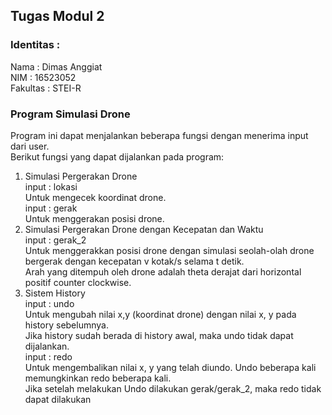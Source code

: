 ## Tugas Modul 2
### Identitas : 
Nama     : Dimas Anggiat <br/>
NIM      : 16523052 <br/>
Fakultas : STEI-R <br/>

### Program Simulasi Drone
Program ini dapat menjalankan beberapa fungsi dengan menerima input dari user. <br/>
Berikut fungsi yang dapat dijalankan pada program: <br/>
1. Simulasi Pergerakan Drone <br/>
   input : lokasi <br/>
   Untuk mengecek koordinat drone. <br/>
   input : gerak <br/>
   Untuk menggerakan posisi drone. <br/>
2. Simulasi Pergerakan Drone dengan Kecepatan dan Waktu <br/>
   input : gerak_2 <br/>
   Untuk menggerakkan posisi drone dengan simulasi seolah-olah drone bergerak dengan kecepatan v kotak/s selama t detik. <br/>
   Arah yang ditempuh oleh drone adalah theta derajat dari horizontal positif counter clockwise. <br/>
4. Sistem History <br/>
   input : undo <br/>
   Untuk mengubah nilai x,y (koordinat drone) dengan nilai x, y pada history sebelumnya. <br/>
   Jika history sudah berada di history awal, maka undo tidak dapat dijalankan. <br/>
   input : redo <br/>
   Untuk mengembalikan nilai x, y yang telah diundo. Undo beberapa kali memungkinkan redo beberapa kali. <br/>
   Jika setelah melakukan Undo dilakukan gerak/gerak_2, maka redo tidak dapat dilakukan <br/>
